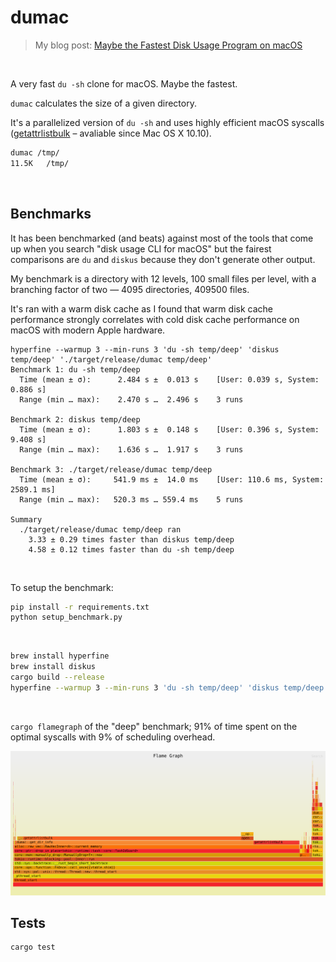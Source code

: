 # dumac
> My blog post: [Maybe the Fastest Disk Usage Program on macOS](https://healeycodes.com/maybe-the-fastest-disk-usage-program-on-macos)
<br>

A very fast `du -sh` clone for macOS. Maybe the fastest.

`dumac` calculates the size of a given directory.

It's a parallelized version of `du -sh` and uses highly efficient macOS syscalls ([getattrlistbulk](https://man.freebsd.org/cgi/man.cgi?query=getattrlistbulk&sektion=2&manpath=macOS+13.6.5) – avaliable since Mac OS X 10.10).

```bash
dumac /tmp/
11.5K   /tmp/
```

<br>

## Benchmarks

It has been benchmarked (and beats) against most of the tools that come up when you search "disk usage CLI for macOS" but the fairest comparisons are `du` and `diskus` because they don't generate other output.

My benchmark is a directory with 12 levels, 100 small files per level, with a branching factor of two — 4095 directories, 409500 files.

It's ran with a warm disk cache as I found that warm disk cache performance strongly correlates with cold disk cache performance on macOS with modern Apple hardware.

```
hyperfine --warmup 3 --min-runs 3 'du -sh temp/deep' 'diskus temp/deep' './target/release/dumac temp/deep'
Benchmark 1: du -sh temp/deep
  Time (mean ± σ):      2.484 s ±  0.013 s    [User: 0.039 s, System: 0.886 s]
  Range (min … max):    2.470 s …  2.496 s    3 runs

Benchmark 2: diskus temp/deep
  Time (mean ± σ):      1.803 s ±  0.148 s    [User: 0.396 s, System: 9.408 s]
  Range (min … max):    1.636 s …  1.917 s    3 runs

Benchmark 3: ./target/release/dumac temp/deep
  Time (mean ± σ):     541.9 ms ±  14.0 ms    [User: 110.6 ms, System: 2589.1 ms]
  Range (min … max):   520.3 ms … 559.4 ms    5 runs

Summary
  ./target/release/dumac temp/deep ran
    3.33 ± 0.29 times faster than diskus temp/deep
    4.58 ± 0.12 times faster than du -sh temp/deep
```

<br>

To setup the benchmark:

```bash
pip install -r requirements.txt
python setup_benchmark.py
```

<br>

```bash
brew install hyperfine
brew install diskus
cargo build --release
hyperfine --warmup 3 --min-runs 3 'du -sh temp/deep' 'diskus temp/deep' './target/release/dumac temp/deep'
```

<br>

`cargo flamegraph` of the "deep" benchmark; 91% of time spent on the optimal syscalls with 9% of scheduling overhead.

<img src="https://github.com/healeycodes/dumac/blob/main/flamegraph.svg" alt="cargo flamegraph of the benchmark.">


<br>

## Tests

```
cargo test
```
